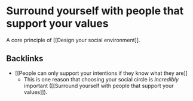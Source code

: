 # Surround yourself with people that support your values
A core principle of [[Design your social environment]].

## Backlinks
* [[People can only support your intentions if they know what they are]]
	* This is one reason that choosing your social circle is *incredibly* important ([[Surround yourself with people that support your values]]).

<!-- {BearID:C4C75ACE-1EB3-4395-B610-2031F2C8D78D-8570-0000173972FBEC46} -->
